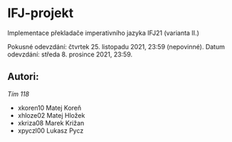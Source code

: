 # IFJ-projekt

Implementace překladače imperativního jazyka IFJ21 (varianta II.)

Pokusné odevzdání: čtvrtek 25. listopadu 2021, 23:59 (nepovinné).
Datum odevzdání: středa 8. prosince 2021, 23:59.

## Autori:

*Tím 118*

- xkoren10 Matej Koreň
- xhloze02 Matej Hložek
- xkriza08 Marek Križan
- xpyczl00 Lukasz Pycz
